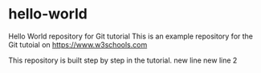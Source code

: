 # hello-world
Hello World repository for Git tutorial
This is an example repository for the Git tutoial on https://www.w3schools.com

This repository is built step by step in the tutorial.
new line
new line 2

